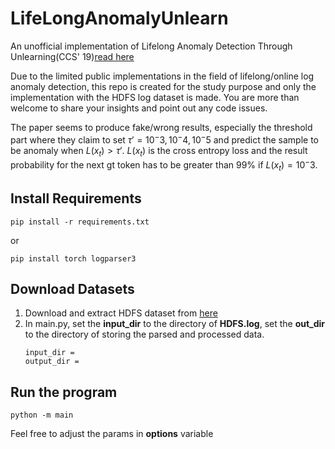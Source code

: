 # LifeLongAnomalyUnlearn
An unofficial implementation of Lifelong Anomaly Detection Through Unlearning(CCS' 19)[read here](https://dl.acm.org/doi/10.1145/3319535.3363226)

Due to the limited public implementations in the field of lifelong/online log anomaly detection, this repo is created for the study purpose and only the implementation with the HDFS log dataset is made. You are more than welcome to share your insights and point out any code issues.

The paper seems to produce fake/wrong results, especially the threshold part where they claim to set $\tau' = 10^-3, 10^-4, 10^-5$ and predict the sample to be anomaly when $L(x_t) > \tau'$. $L(x_t)$ is the cross entropy loss and the result probability for the next gt token has to be greater than 99% if $L(x_t) = 10^-3$.

## Install Requirements
```
pip install -r requirements.txt
```
or
```
pip install torch logparser3
```

## Download Datasets
1. Download and extract HDFS dataset from [here](https://zenodo.org/records/8196385)
2. In main.py, set the **input_dir** to the directory of **HDFS.log**, set the **out_dir** to the directory of storing the parsed and processed data.
   ```
   input_dir =   
   output_dir =
   ```

## Run the program
```
python -m main
```
Feel free to adjust the params in **options** variable
